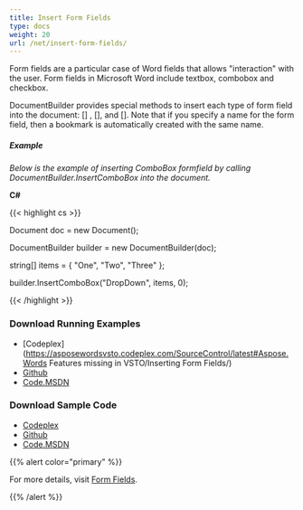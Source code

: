 ```yaml
---
title: Insert Form Fields
type: docs
weight: 20
url: /net/insert-form-fields/
---
```


Form fields are a particular case of Word fields that allows "interaction" with the user. Form fields in Microsoft Word include textbox, combobox and checkbox.

DocumentBuilder provides special methods to insert each type of form field into the document: [] , [], and []. Note that if you specify a name for the form field, then a bookmark is automatically created with the same name.
##### **Example**
*Below is the example of inserting ComboBox formfield by calling DocumentBuilder.InsertComboBox into the document.*

**C#**

{{< highlight cs >}}

  Document doc = new Document();

 DocumentBuilder builder = new DocumentBuilder(doc);

 string[] items = { "One", "Two", "Three" };

 builder.InsertComboBox("DropDown", items, 0);


{{< /highlight >}}
### **Download Running Examples**
- [Codeplex](https://asposewordsvsto.codeplex.com/SourceControl/latest#Aspose.Words Features missing in VSTO/Inserting Form Fields/)
- [Github](https://github.com/aspose-words/Aspose.Words-for-.NET/tree/master/Plugins/Aspose.Words%20Vs%20VSTO%20Word/Aspose.Words%20Features%20missing%20in%20VSTO/Inserting%20Form%20Fields/)
- [Code.MSDN](https://code.msdn.microsoft.com/AsposeWords-Features-bfd6167c/view/SourceCode#content)
### **Download Sample Code**
- [Codeplex](https://asposewordsvsto.codeplex.com/releases/view/619474)
- [Github](https://github.com/aspose-words/Aspose.Words-for-.NET/releases/tag/MissingFeaturesofVSTOv1.1)
- [Code.MSDN](https://code.msdn.microsoft.com/AsposeWords-Features-bfd6167c#content)

{{% alert color="primary" %}} 

For more details, visit [Form Fields](/words/net/working-with-form-fields/#workingwithformfields-insertingformfieldsinmicrosoftword).

{{% /alert %}}

